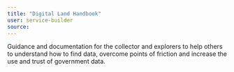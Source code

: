 ```yaml
---
title: "Digital Land Handbook"
user: service-builder
source:
---
```


Guidance and documentation for the collector and explorers to help others to understand how to find data, overcome points of friction and increase the use and trust of government data.